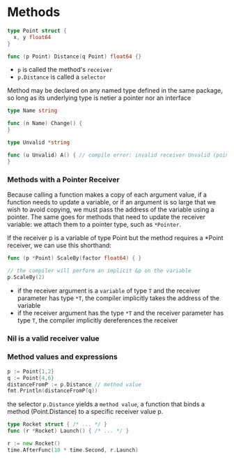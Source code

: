 # Methods

```go
type Point struct {
  x, y float64
}

func (p Point) Distance(q Point) float64 {}
```

- `p` is called the method's `receiver`
- `p.Distance` is called a `selector`

Method may be declared on any named type defined in the same package, so long as its underlying type is netier a pointer nor an interface

```go
type Name string

func (n Name) Change() {
}

type Unvalid *string

func (u Unvalid) A() { // compile error: invalid receiver Unvalid (pointer or interface type)compiler
}
```

### Methods with a Pointer Receiver

Because calling a function makes a copy of each argument value, if a function needs to update a variable, or if an argument is so large that we wish to avoid copying, we must pass the address of the variable using a pointer. The same goes for methods that need to update the receiver variable: we attach them to a pointer type, such as `*Pointer`.

If the receiver p is a variable of type Point but the method requires a \*Point receiver, we can use this shorthand:

```go
func (p *Point) ScaleBy(factor float64) { }

// the compiler will perform an implicit &p on the variable
p.ScaleBy(2)
```

- if the receiver argument is a `variable` of type `T` and the receiver parameter has type `*T`, the compiler implicitly takes the address of the variable
- if the receiver argument has the type `*T` and the receiver parameter has type `T`, the compiler implicitly dereferences the receiver

### Nil is a valid receiver value

### Method values and expressions

```go
p := Point{1,2}
q := Point{4,6}
distanceFromP := p.Distance // method value
fmt.Println(distanceFromP(q))
```

the selector `p.Distance` yields a `method value`, a function that binds a method (Point.Distance) to a specific receiver value p.

```go
type Rocket struct { /* ... */ }
func (r *Rocket) Launch() { /* ... */ }

r := new Rocket()
time.AfterFunc(10 * time.Second, r.Launch)
```
